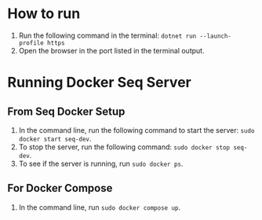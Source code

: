 # How to run
1. Run the following command in the terminal: `dotnet run --launch-profile https`   
2. Open the browser in the port listed in the terminal output.

# Running Docker Seq Server
## From Seq Docker Setup
1. In the command line, run the following command to start the server: `sudo docker start seq-dev`.
2. To stop the server, run the following command: `sudo docker stop seq-dev`.
3. To see if the server is running, run `sudo docker ps`.

## For Docker Compose 
1. In the command line, run `sudo docker compose up`.
